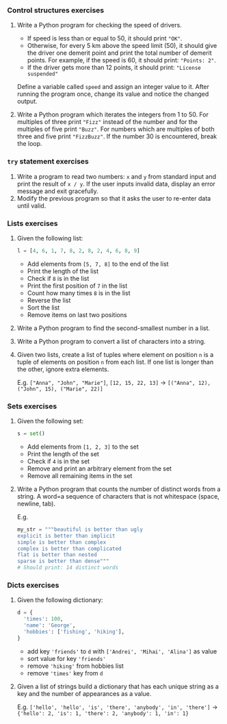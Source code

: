 
### Control structures exercises
1. Write a Python program for checking the speed of drivers. 
    * If speed is less than or equal to 50, it should print `"OK"`.
    * Otherwise, for every 5 km above the speed limit (50), it should give the 
    driver one demerit point and print the total number of demerit points. 
    For example, if the speed is 60, it should print: `"Points: 2"`.
    * If the driver gets more than 12 points, it should print: 
    `"License suspended"`
 
    Define a variable called `speed` and assign an integer value to it. 
    After running the program once, change its value and notice the changed output.
 
1. Write a Python program which iterates the integers from 1 to 50. 
 For multiples of three print `"Fizz"` instead of the number and for the 
 multiples of five print `"Buzz"`. For numbers which are multiples of both three
 and five print `"FizzBuzz"`. If the number 30 is encountered, break the loop.


### `try` statement exercises
1. Write a program to read two numbers: `x` and `y` from standard input and print the result of `x / y`. 
If the user inputs invalid data, display an error message and exit gracefully. 
2. Modify the previous program so that it asks the user to re-enter data until valid.

### Lists exercises
1. Given the following list:
    ```python
    l = [4, 6, 1, 7, 8, 2, 8, 2, 4, 6, 8, 9]
    ```
    * Add elements from `[5, 7, 8]` to the end of the list
    * Print the length of the list
    * Check if `8` is in the list
    * Print the first position of `7` in the list
    * Count how many times `8` is in the list
    * Reverse the list
    * Sort the list
    * Remove items on last two positions
2. Write a Python program to find the second-smallest number in a list.
3. Write a Python program to convert a list of characters into a string.
4. Given two lists, create a list of tuples where element on position `n` is a
tuple of elements on position `n` from each list. If one list is longer than the
other, ignore extra elements.

    E.g. `["Anna", "John", "Marie"]`, `[12, 15, 22, 13]` -> 
         `[("Anna", 12), ("John", 15), ("Marie", 22)]`

### Sets exercises
1. Given the following set:
    ```python
    s = set()
    ```
    * Add elements from `[1, 2, 3]` to the set
    * Print the length of the set
    * Check if `4` is in the set
    * Remove and print an arbitrary element from the set
    * Remove all remaining items in the set
1. Write a Python program that counts the number of distinct words from a string.
A word=a sequence of characters that is not whitespace (space, newline, tab).
    
    E.g. 
    ```python
    my_str = """beautiful is better than ugly
    explicit is better than implicit
    simple is better than complex
    complex is better than complicated
    flat is better than nested
    sparse is better than dense"""
    # Should print: 14 distinct words
    ```

### Dicts exercises
1. Given the following dictionary:
    ```python
    d = {
      'times': 100, 
      'name': 'George', 
      'hobbies': ['fishing', 'hiking'],
    }
    ```
    * add key `'friends'` to `d` with `['Andrei', 'Mihai', 'Alina']` as value
    * sort value for key `'friends'`
    * remove `'hiking'` from hobbies list
    * remove `'times'` key from `d`
1. Given a list of strings build a dictionary that has each unique string as a key and the 
number of appearances as a value.
    
     E.g. `['hello', 'hello', 'is', 'there', 'anybody', 'in', 'there']` ->
`{'hello': 2, 'is': 1, 'there': 2, 'anybody': 1, 'in': 1}`
